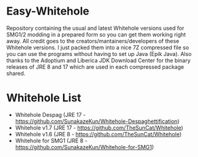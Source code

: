 # Easy-Whitehole

Repository containing the usual and latest Whitehole versions used for SMG1/2 modding in a prepared form so you can get them working right away.
All credit goes to the creators/mantainers/developers of these Whitehole versions. I just packed them into a nice 7Z compressed file so you can use the programs without having to set up Java (Epik Java). Also thanks to the Adoptium and Liberica JDK Download Center for the binary releases of JRE 8 and 17 which are used in each compressed package shared. 

# Whitehole List

- Whitehole Despag (JRE 17 - https://github.com/SunakazeKun/Whitehole-Despaghettification)
- Whitehole v1.7 (JRE 17 - https://github.com/TheSunCat/Whitehole)
- Whitehole v1.6 (JRE 8 - https://github.com/TheSunCat/Whitehole)
- Whitehole for SMG1 (JRE 8 - https://github.com/SunakazeKun/Whitehole-for-SMG1)
